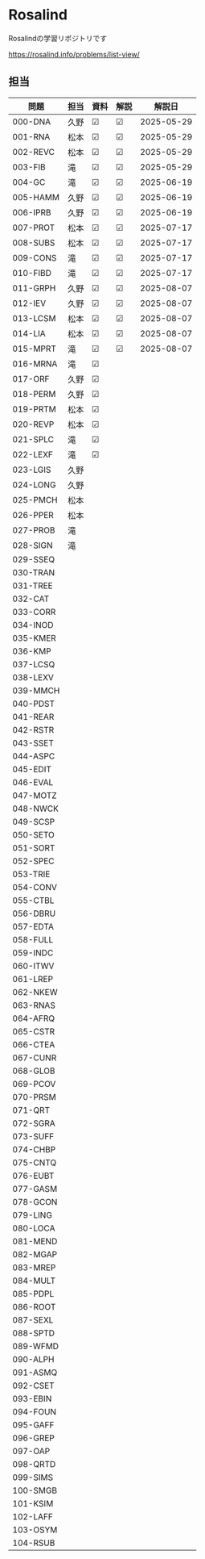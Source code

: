 # Rosalind
Rosalindの学習リポジトリです

https://rosalind.info/problems/list-view/


## 担当

| 問題     | 担当 | 資料 | 解説 | 解説日     |
| -------- | ---- | ---- | ---- | ---------- |
| 000-DNA  | 久野 | ☑    | ☑    | 2025-05-29 |
| 001-RNA  | 松本 | ☑    | ☑    | 2025-05-29 |
| 002-REVC | 松本 | ☑    | ☑    | 2025-05-29 |
| 003-FIB  | 滝   | ☑    | ☑    | 2025-05-29 |
| 004-GC   | 滝   | ☑    | ☑    | 2025-06-19 |
| 005-HAMM | 久野 | ☑    | ☑    | 2025-06-19 |
| 006-IPRB | 久野 | ☑    | ☑    | 2025-06-19 |
| 007-PROT | 松本 | ☑    | ☑    | 2025-07-17 |
| 008-SUBS | 松本 | ☑    | ☑    | 2025-07-17 |
| 009-CONS | 滝   | ☑    | ☑    | 2025-07-17 |
| 010-FIBD | 滝   | ☑    | ☑    | 2025-07-17 |
| 011-GRPH | 久野 | ☑    | ☑    | 2025-08-07 |
| 012-IEV  | 久野 | ☑    | ☑    | 2025-08-07 |
| 013-LCSM | 松本 | ☑    | ☑    | 2025-08-07 |
| 014-LIA  | 松本 | ☑    | ☑    | 2025-08-07 |
| 015-MPRT | 滝   | ☑    | ☑    | 2025-08-07 |
| 016-MRNA | 滝   | ☑    |      |            |
| 017-ORF  | 久野 | ☑    |      |            |
| 018-PERM | 久野 | ☑    |      |            |
| 019-PRTM | 松本 | ☑    |      |            |
| 020-REVP | 松本 | ☑    |      |            |
| 021-SPLC | 滝   | ☑　  |      |            |
| 022-LEXF | 滝   | ☑    |      |            |
| 023-LGIS | 久野 |      |      |            |
| 024-LONG | 久野 |      |      |            |
| 025-PMCH | 松本 |      |      |            |
| 026-PPER | 松本 |      |      |            |
| 027-PROB | 滝   |      |      |            |
| 028-SIGN | 滝   |      |      |            |
| 029-SSEQ |      |      |      |            |
| 030-TRAN |      |      |      |            |
| 031-TREE |      |      |      |            |
| 032-CAT  |      |      |      |            |
| 033-CORR |      |      |      |            |
| 034-INOD |      |      |      |            |
| 035-KMER |      |      |      |            |
| 036-KMP  |      |      |      |            |
| 037-LCSQ |      |      |      |            |
| 038-LEXV |      |      |      |            |
| 039-MMCH |      |      |      |            |
| 040-PDST |      |      |      |            |
| 041-REAR |      |      |      |            |
| 042-RSTR |      |      |      |            |
| 043-SSET |      |      |      |            |
| 044-ASPC |      |      |      |            |
| 045-EDIT |      |      |      |            |
| 046-EVAL |      |      |      |            |
| 047-MOTZ |      |      |      |            |
| 048-NWCK |      |      |      |            |
| 049-SCSP |      |      |      |            |
| 050-SETO |      |      |      |            |
| 051-SORT |      |      |      |            |
| 052-SPEC |      |      |      |            |
| 053-TRIE |      |      |      |            |
| 054-CONV |      |      |      |            |
| 055-CTBL |      |      |      |            |
| 056-DBRU |      |      |      |            |
| 057-EDTA |      |      |      |            |
| 058-FULL |      |      |      |            |
| 059-INDC |      |      |      |            |
| 060-ITWV |      |      |      |            |
| 061-LREP |      |      |      |            |
| 062-NKEW |      |      |      |            |
| 063-RNAS |      |      |      |            |
| 064-AFRQ |      |      |      |            |
| 065-CSTR |      |      |      |            |
| 066-CTEA |      |      |      |            |
| 067-CUNR |      |      |      |            |
| 068-GLOB |      |      |      |            |
| 069-PCOV |      |      |      |            |
| 070-PRSM |      |      |      |            |
| 071-QRT  |      |      |      |            |
| 072-SGRA |      |      |      |            |
| 073-SUFF |      |      |      |            |
| 074-CHBP |      |      |      |            |
| 075-CNTQ |      |      |      |            |
| 076-EUBT |      |      |      |            |
| 077-GASM |      |      |      |            |
| 078-GCON |      |      |      |            |
| 079-LING |      |      |      |            |
| 080-LOCA |      |      |      |            |
| 081-MEND |      |      |      |            |
| 082-MGAP |      |      |      |            |
| 083-MREP |      |      |      |            |
| 084-MULT |      |      |      |            |
| 085-PDPL |      |      |      |            |
| 086-ROOT |      |      |      |            |
| 087-SEXL |      |      |      |            |
| 088-SPTD |      |      |      |            |
| 089-WFMD |      |      |      |            |
| 090-ALPH |      |      |      |            |
| 091-ASMQ |      |      |      |            |
| 092-CSET |      |      |      |            |
| 093-EBIN |      |      |      |            |
| 094-FOUN |      |      |      |            |
| 095-GAFF |      |      |      |            |
| 096-GREP |      |      |      |            |
| 097-OAP  |      |      |      |            |
| 098-QRTD |      |      |      |            |
| 099-SIMS |      |      |      |            |
| 100-SMGB |      |      |      |            |
| 101-KSIM |      |      |      |            |
| 102-LAFF |      |      |      |            |
| 103-OSYM |      |      |      |            |
| 104-RSUB |      |      |      |            |



